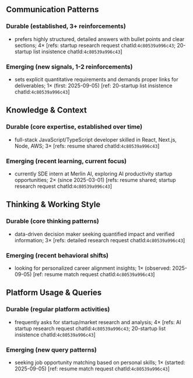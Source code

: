 ## Communication Patterns
### Durable (established, 3+ reinforcements)
- prefers highly structured, detailed answers with bullet points and clear sections; 4× [refs: startup research request chatId:`4c80539a996c43`; 20-startup list insistence chatId:`4c80539a996c43`]

### Emerging (new signals, 1-2 reinforcements)
- sets explicit quantitative requirements and demands proper links for deliverables; 1× (first: 2025-09-05) [ref: 20-startup list insistence chatId:`4c80539a996c43`]

## Knowledge & Context
### Durable (core expertise, established over time)
- full-stack JavaScript/TypeScript developer skilled in React, Next.js, Node, AWS; 3× [refs: resume shared chatId:`4c80539a996c43`]

### Emerging (recent learning, current focus)
- currently SDE intern at Merlin AI, exploring AI productivity startup opportunities; 2× (since 2025-03-01) [refs: resume shared; startup research request chatId:`4c80539a996c43`]

## Thinking & Working Style
### Durable (core thinking patterns)
- data-driven decision maker seeking quantified impact and verified information; 3× [refs: detailed research request chatId:`4c80539a996c43`]

### Emerging (recent behavioral shifts)
- looking for personalized career alignment insights; 1× (observed: 2025-09-05) [ref: resume match request chatId:`4c80539a996c43`]

## Platform Usage & Queries
### Durable (regular platform activities)
- frequently asks for startup/market research and analysis; 4× [refs: AI startup research request chatId:`4c80539a996c43`; 20-startup list insistence chatId:`4c80539a996c43`]

### Emerging (new query patterns)
- seeking job opportunity matching based on personal skills; 1× (started: 2025-09-05) [ref: resume match request chatId:`4c80539a996c43`]